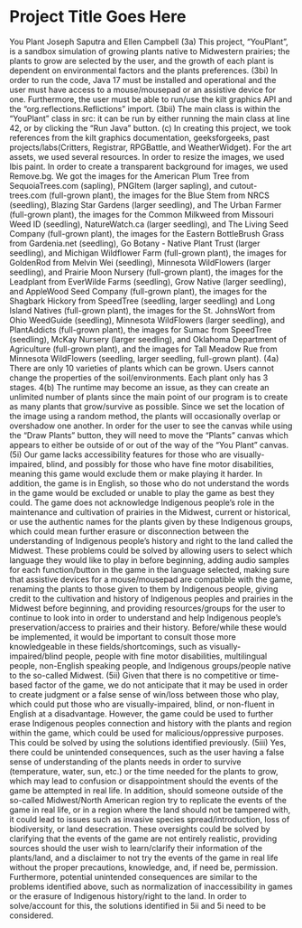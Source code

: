 # Project Title Goes Here


You Plant
Joseph Saputra and Ellen Campbell
(3a) This project, “YouPlant”, is a sandbox simulation of growing plants native to Midwestern prairies; the plants to grow are selected by the user, and the growth of each plant is dependent on environmental factors and the plants preferences.
(3bi) In order to run the code, Java 17 must be installed and operational and the user must have access to a mouse/mousepad or an assistive device for one. Furthermore, the user must be able to run/use the kilt graphics API and the “org.reflections.Reflictions” import. (3bii) The main class is within the “YouPlant” class in src: it can be run by either running the main class at line 42, or by clicking the “Run Java” button.
(c) In creating this project, we took references from the kilt graphics documentation, geeksforgeeks, past projects/labs(Critters, Registrar, RPGBattle, and WeatherWidget). For the art assets, we used several resources. In order to resize the images, we used Ibis paint. In order to create a transparent background for images, we used Remove.bg. We got the images for the American Plum Tree from SequoiaTrees.com (sapling), PNGItem (larger sapling), and cutout-trees.com (full-grown plant), the images for the Blue Stem from NRCS (seedling), Blazing Star Gardens (larger seedling), and The Urban Farmer (full-grown plant), the images for the Common Milkweed from Missouri Weed ID (seedling), NatureWatch.ca (larger seedling), and The Living Seed Company (full-grown plant), the images for the Eastern BottleBrush Grass from Gardenia.net (seedling), Go Botany - Native Plant Trust (larger seedling), and Michigan Wildflower Farm (full-grown plant), the images for GoldenRod from Melvin Wei (seedling), Minnesota WildFlowers (larger seedling), and Prairie Moon Nursery (full-grown plant), the images for the Leadplant from EverWilde Farms (seedling), Grow Native (larger seedling), and AppleWood Seed Company (full-grown plant), the images for the Shagbark Hickory from SpeedTree (seedling, larger seedling) and Long Island Natives (full-grown plant), the images for the St. JohnsWort from Ohio WeedGuide (seedling), Minnesota WildFlowers (larger seedling), and PlantAddicts (full-grown plant), the images for Sumac from SpeedTree (seedling), McKay Nursery (larger seedling), and Oklahoma Department of Agriculture (full-grown plant), and the images for Tall Meadow Rue from Minnesota WildFlowers (seedling, larger seedling, full-grown plant).
(4a) There are only 10 varieties of plants which can be grown. Users cannot change the properties of the soil/environments. Each plant only has 3 stages.
4(b) The runtime may become an issue, as they can create an unlimited number of plants since the main point of our program is to create as many plants that grow/survive as possible. Since we set the location of the image using a random method, the plants will occasionally overlap or overshadow one another. In order for the user to see the canvas while using the “Draw Plants” button, they will need to move the “Plants” canvas which appears to either be outside of or out of the way of the “You Plant” canvas. 
(5i) Our game lacks accessibility features for those who are visually-impaired, blind, and possibly for those who have fine motor disabilities, meaning this game would exclude them or make playing it harder. In addition, the game is in English, so those who do not understand the words in the game would be excluded or unable to play the game as best they could. The game does not acknowledge Indigenous people’s role in the maintenance and cultivation of prairies in the Midwest, current or historical, or use the authentic names for the plants given by these Indigenous groups, which could mean further erasure or disconnection between the understanding of Indigenous people’s history and right to the land called the Midwest. These problems could be solved by allowing users to select which language they would like to play in before beginning, adding audio samples for each function/button in the game in the language selected, making sure that assistive devices for a mouse/mousepad are compatible with the game, renaming the plants to those given to them by Indigenous people, giving credit to the cultivation and history of Indigenous peoples and prairies in the Midwest before beginning, and providing resources/groups for the user to continue to look into in order to understand and help Indigenous people’s preservation/access to prairies and their history. Before/while these would be implemented, it would be important to consult those more knowledgeable in these fields/shortcomings, such as visually-impaired/blind people, people with fine motor disabilities, multilingual people, non-English speaking people, and Indigenous groups/people native to the so-called Midwest. 
(5ii) Given that there is no competitive or time-based factor of the game, we do not anticipate that it may be used in order to create judgment or a false sense of win/loss between those who play, which could put those who are visually-impaired, blind, or non-fluent in English at a disadvantage. However, the game could be used to further erase Indigenous peoples connection and history with the plants and region within the game, which could be used for malicious/oppressive purposes. This could be solved by using the solutions identified previously. 
(5iii) Yes, there could be unintended consequences, such as the user having a false sense of understanding of the plants needs in order to survive (temperature, water, sun, etc.) or the time needed for the plants to grow, which may lead to confusion or disappointment should the events of the game be attempted in real life. In addition, should someone outside of the so-called Midwest/North American region try to replicate the events of the game in real life, or in a region where the land should not be tampered with, it could lead to issues such as invasive species spread/introduction, loss of biodiversity, or land desecration. These oversights could be solved by clarifying that the events of the game are not entirely realistic, providing sources should the user wish to learn/clarify their information of the plants/land, and a disclaimer to not try the events of the game in real life without the proper precautions, knowledge, and, if need be, permission. Furthermore, potential unintended consequences are similar to the problems identified above, such as normalization of inaccessibility in games or the erasure of Indigenous history/right to the land. In order to solve/account for this, the solutions identified in 5ii and 5i need to be considered.





